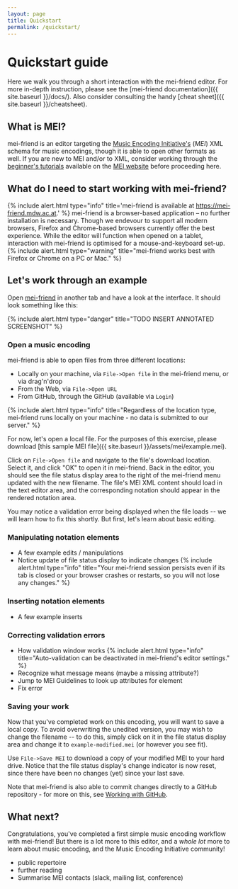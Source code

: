 ```yaml
---
layout: page
title: Quickstart
permalink: /quickstart/
---
```


# Quickstart guide

Here we walk you through a short interaction with the mei-friend editor. For more in-depth instruction, please see the [mei-friend documentation]({{ site.baseurl }}/docs/). Also consider consulting the handy [cheat sheet]({{ site.baseurl }}/cheatsheet). 

## What is MEI? 

mei-friend is an editor targeting the [Music Encoding Initiative's](https://music-encoding.org) (*MEI*) XML schema for music encodings, though it is able to open other formats as well. If you are new to MEI and/or to XML, consider working through the [beginner's tutorials](https://music-encoding.org/resources/tutorials.html) available on the [MEI website](https://music-encoding.org) before proceeding here.

## What do I need to start working with mei-friend?
{% include alert.html type="info" title='mei-friend is available at <a href="https://mei-friend.mdw.ac.at">https://mei-friend.mdw.ac.at</a>.' %}
mei-friend is a browser-based application – no further installation is necessary. Though we endevour to support all modern browsers, Firefox and Chrome-based browsers currently offer the best experience. While the editor will function when opened on a tablet, interaction with mei-friend is optimised for a mouse-and-keyboard set-up. 
{% include alert.html type="warning" title="mei-friend works best with Firefox or Chrome on a PC or Mac." %}

## Let's work through an example

Open <a href="https://mei-friend.mdw.ac.at" target="_blank">mei-friend</a> in another tab and have a look at the interface. It should look something like this:

{% include alert.html type="danger" title="TODO INSERT ANNOTATED SCREENSHOT" %}

### Open a music encoding
mei-friend is able to open files from three different locations:
* Locally on your machine, via `File->Open file` in the mei-friend menu, or via drag'n'drop
* From the Web, via `File->Open URL`
* From GitHub, through the GitHub (available via `Login`)

{% include alert.html type="info" title="Regardless of the location type, mei-friend runs locally on your machine - no data is submitted to our server." %}

For now, let's open a local file. For the purposes of this exercise, please download [this sample MEI file]({{ site.baseurl }}/assets/mei/example.mei). 

Click on `File->Open file` and navigate to the file's download location. Select it, and click "OK" to open it in mei-friend. Back in the editor, you should see the file status display area to the right of the mei-friend menu updated with the new filename. The file's MEI XML content should load in the text editor area, and the corresponding notation should appear in the rendered notation area. 

You may notice a validation error being displayed when the file loads -- we will learn how to fix this shortly. But first, let's learn about basic editing.

### Manipulating notation elements
* A few example edits / manipulations
* Notice update of file status display to indicate changes
{% include alert.html type="info" title="Your mei-friend session persists even if its tab is closed or your browser crashes or restarts, so you will not lose any changes." %}

### Inserting notation elements
* A few example inserts 

### Correcting validation errors
* How validation window works
{% include alert.html type="info" title="Auto-validation can be deactivated in mei-friend's editor settings." %}
* Recognize what message means (maybe a missing attribute?)
* Jump to MEI Guidelines to look up attributes for element
* Fix error


### Saving your work

Now that you've completed work on this encoding, you will want to save a local copy. To avoid overwriting the unedited version, you may wish to change the filename -- to do this, simply click on it in the file status display area and change it to `example-modified.mei` (or however you see fit). 

Use `File->Save MEI` to download a copy of your modified MEI to your hard drive. Notice that the file status display's change indicator is now reset, since there have been no changes (yet) since your last save.

Note that mei-friend is also able to commit changes directly to a GitHub repository - for more on this, see [Working with GitHub](docs/github).

## What next?

Congratulations, you've completed a first simple music encoding workflow with mei-friend! But there is a lot more to this editor, and a *whole lot* more to learn about music encoding, and the Music Encoding Initiative community! 
* public repertoire
* further reading
* Summarise MEI contacts (slack, mailing list, conference)





